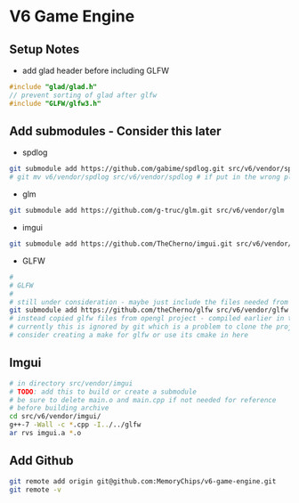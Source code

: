 # V6 Game Engine

## Setup Notes

- add glad header before including GLFW

```c++
#include "glad/glad.h"
// prevent sorting of glad after glfw
#include "GLFW/glfw3.h"
```

## Add submodules - Consider this later

- spdlog

```bash
git submodule add https://github.com/gabime/spdlog.git src/v6/vendor/spdlog
# git mv v6/vendor/spdlog src/v6/vendor/spdlog # if put in the wrong place
```

- glm

```bash
git submodule add https://github.com/g-truc/glm.git src/v6/vendor/glm
```

- imgui

```bash
git submodule add https://github.com/TheCherno/imgui.git src/v6/vendor/imgui
```

- GLFW

```bash
#
# GLFW
#
# still under consideration - maybe just include the files needed from the open-gl project
git submodule add https://github.com/theCherno/glfw src/v6/vendor/glfw
# instead copied glfw files from opengl project - compiled earlier in the glfw dir
# currently this is ignored by git which is a problem to clone the project
# consider creating a make for glfw or use its cmake in here
```

## Imgui

```bash
# in directory src/vendor/imgui
# TODO: add this to build or create a submodule
# be sure to delete main.o and main.cpp if not needed for reference
# before building archive
cd src/v6/vendor/imgui/
g++-7 -Wall -c *.cpp -I../../glfw
ar rvs imgui.a *.o
```

## Add Github

```bash
git remote add origin git@github.com:MemoryChips/v6-game-engine.git
git remote -v
```
